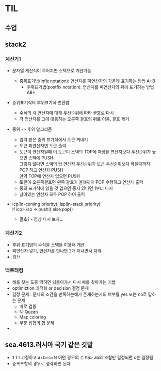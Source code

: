 # TIL

## 수업

## stack2
### 계산기1
- 문자열 계산식이 주어지면 스택으로 계산가능
  - 중위표기법(infix notation): 연산자를 피연산자의 가운데 표기하는 방법 A+B
    - 후위표기법(postfix notation): 연산자를 피연산자의 뒤에 표기하는 방법 AB+
- 중위표기식의 후위표기식 변환법
  - 수식의 각 연산자에 대해 우선순위에 따라 괄호로 다시
  - 각 연산자를 그에 대응하는 오른쪽 괄호의 뒤로 이동, 괄호 제거
- 중위 -> 후위 알고리즘
  - 입력 받은 중위 표기식에서 토큰 꺼내기
  - 토큰 피연산자면 토큰 출력
  - 토큰이 연산자일때 이 토큰이 스택의 TOP에 저장된 연산자보다 우선순위가 높으면 스택에 PUSH  
  그렇지 않다면 스택의 탑 연산자 우선순위가 토큰 우선순위보다 작을때까지 POP 하고 연산자 PUSH  
  만약 TOP에 연산자 없으면 PUSH
  - 토큰이 오른쪽괄호면 왼쪽 괄호가 올떄까지 POP 수행하고 연산자 출력
  - 중의 표기식에 읽을 것 없으면 중지 있다면 1부터 다시
  - 남아있는 연산자 모두 POP 하여 출력
- icp(in-coming priority), isp(in-stack priority)  
  if icp> isp -> push() else pop()

  - 괄호? - 영상 다시 보자...

### 계산기2
- 후위 표기법의 수식을 스택을 이용해 계산
- 피연산자 넣기, 연산자를 만나면 2개 꺼내면서 처리
- 검산
 
### 백트래킹
- 해를 찾는 도중 막히면 되돌아가서 다시 해를 찾아가는 기법
- optimiztion 최적화 or decision 결정 문제
- 결정 문제 : 문제의 조건을 만족하는해가 존재하는지의 여부를 yes 또는 no로 답하는 문제
  - 미로 검증
  - N-Queen
  - Map coloring
  - 부분 집합의 합 문제
- 

## sea.4613.러시아 국기 같은 깃발
- 1 1 1 고정하고  a+b+c=N 이면 경우의 수 따라 ab의 조합만 결정되면 c는 결정됨
- 중복조합의 경우로 생각하면 된다


